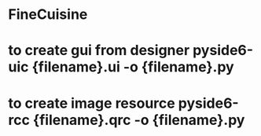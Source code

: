 # FineCuisine

# to create gui from designer pyside6-uic {filename}.ui -o {filename}.py
# to create image resource pyside6-rcc {filename}.qrc -o {filename}.py